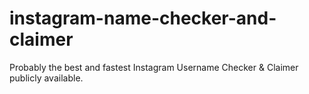# instagram-name-checker-and-claimer
Probably the best and fastest Instagram Username Checker &amp; Claimer publicly available.

